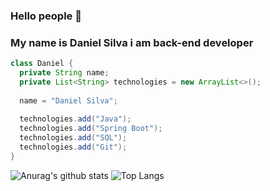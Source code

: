 ### Hello people 👋
### My name is Daniel Silva i am back-end developer
```Java
class Daniel {
  private String name;
  private List<String> technologies = new ArrayList<>();
  
  name = "Daniel Silva";
  
  technologies.add("Java");
  technologies.add("Spring Boot");
  technologies.add("SQL");
  technologies.add("Git");
}
```

![Anurag's github stats](https://github-readme-stats.vercel.app/api?username=DanielS-dev&show_icons=true&theme=dark)
![Top Langs](https://github-readme-stats.vercel.app/api/top-langs/?username=DanielS-dev&langs_count=3&theme=dark&)


<!--
**DanielS-dev/DanielS-dev** is a ✨ _special_ ✨ repository because its `README.md` (this file) appears on your GitHub profile.

Here are some ideas to get you started:

- 🔭 I’m currently working on ...
- 🌱 I’m currently learning ...
- 👯 I’m looking to collaborate on ...
- 🤔 I’m looking for help with ...
- 💬 Ask me about ...
- 📫 How to reach me: ...
- 😄 Pronouns: ...
- ⚡ Fun fact: ...
-->
